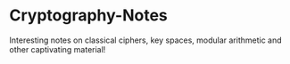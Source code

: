 # Cryptography-Notes
Interesting notes on classical ciphers, key spaces, modular arithmetic and other captivating material!
